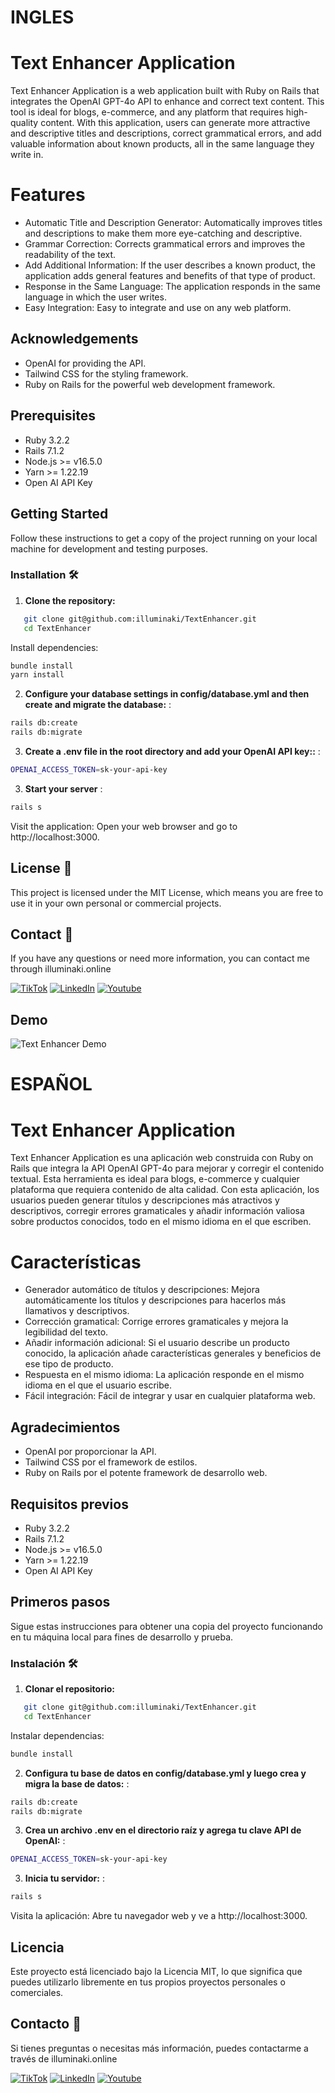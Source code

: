 # INGLES
# Text Enhancer Application

Text Enhancer Application is a web application built with Ruby on Rails that integrates the OpenAI GPT-4o API to enhance and correct text content. This tool is ideal for blogs, e-commerce, and any platform that requires high-quality content. With this application, users can generate more attractive and descriptive titles and descriptions, correct grammatical errors, and add valuable information about known products, all in the same language they write in.

# Features
- Automatic Title and Description Generator:
   Automatically improves titles and descriptions to make them more eye-catching and descriptive.
- Grammar Correction:
   Corrects grammatical errors and improves the readability of the text.
- Add Additional Information:
   If the user describes a known product, the application adds general features and benefits of that type of product.
- Response in the Same Language:
   The application responds in the same language in which the user writes.
- Easy Integration:
   Easy to integrate and use on any web platform.

## Acknowledgements
- OpenAI for providing the API.
- Tailwind CSS for the styling framework.
- Ruby on Rails for the powerful web development framework.

## Prerequisites

- Ruby 3.2.2
- Rails 7.1.2
- Node.js >= v16.5.0
- Yarn >= 1.22.19
- Open AI API Key


## Getting Started

Follow these instructions to get a copy of the project running on your local machine for development and testing purposes.

### Installation 🛠️

1. **Clone the repository:**

```bash
   git clone git@github.com:illuminaki/TextEnhancer.git
   cd TextEnhancer
```
Install dependencies:
```bash
bundle install
yarn install
```
2. **Configure your database settings in config/database.yml and then create and migrate the database:** :

```bash
rails db:create
rails db:migrate
```
3. **Create a .env file in the root directory and add your OpenAI API key::** :

```bash
OPENAI_ACCESS_TOKEN=sk-your-api-key
```

3. **Start your server** :
```bash
rails s
```
Visit the application:
Open your web browser and go to http://localhost:3000.

## License 📄
This project is licensed under the MIT License, which means you are free to use it in your own personal or commercial projects.

## Contact 📧
If you have any questions or need more information, you can contact me through illuminaki.online

[![TikTok](https://res.cloudinary.com/dpyf60gb8/image/upload/v1715907985/TIKTOK-LOGO_lqkwxd.png)](https://www.tiktok.com/@el_illuminaki)
[![LinkedIn](https://res.cloudinary.com/dpyf60gb8/image/upload/v1715907985/linkedin-logo_adccgl.png)](https://www.linkedin.com/in/sebastian-agudelo-alvarez-868901134/)
[![Youtube](https://res.cloudinary.com/dpyf60gb8/image/upload/v1715907985/youtube-logo_c0slf3.png)](https://www.youtube.com/channel/UCIrB6-JyJumGRRTyJW4gxtA)


## Demo

![Text Enhancer Demo](https://res.cloudinary.com/dpyf60gb8/image/upload/v1715894292/tutorial-openAI_hja9hf.gif)

# ESPAÑOL

# Text Enhancer Application
Text Enhancer Application es una aplicación web construida con Ruby on Rails que integra la API OpenAI GPT-4o para mejorar y corregir el contenido textual. Esta herramienta es ideal para blogs, e-commerce y cualquier plataforma que requiera contenido de alta calidad. Con esta aplicación, los usuarios pueden generar títulos y descripciones más atractivos y descriptivos, corregir errores gramaticales y añadir información valiosa sobre productos conocidos, todo en el mismo idioma en el que escriben.

# Características
- Generador automático de títulos y descripciones: Mejora automáticamente los títulos y descripciones para hacerlos más llamativos y descriptivos.
- Corrección gramatical: Corrige errores gramaticales y mejora la legibilidad del texto.
- Añadir información adicional: Si el usuario describe un producto conocido, la aplicación añade características generales y beneficios de ese tipo de producto.
- Respuesta en el mismo idioma: La aplicación responde en el mismo idioma en el que el usuario escribe.
- Fácil integración: Fácil de integrar y usar en cualquier plataforma web.

## Agradecimientos
- OpenAI por proporcionar la API.
- Tailwind CSS por el framework de estilos.
- Ruby on Rails por el potente framework de desarrollo web.

## Requisitos previos

- Ruby 3.2.2
- Rails 7.1.2
- Node.js >= v16.5.0
- Yarn >= 1.22.19
- Open AI API Key


## Primeros pasos

Sigue estas instrucciones para obtener una copia del proyecto funcionando en tu máquina local para fines de desarrollo y prueba.

### Instalación 🛠️

1. **Clonar el repositorio:**

```bash
   git clone git@github.com:illuminaki/TextEnhancer.git
   cd TextEnhancer
```
Instalar dependencias:
```bash
bundle install
```
2. **Configura tu base de datos en config/database.yml y luego crea y migra la base de datos:** :

```bash
rails db:create
rails db:migrate
```
3. **Crea un archivo .env en el directorio raíz y agrega tu clave API de OpenAI:** :

```bash
OPENAI_ACCESS_TOKEN=sk-your-api-key
```

3. **Inicia tu servidor:** :
```bash
rails s
```
Visita la aplicación:
Abre tu navegador web y ve a http://localhost:3000.

## Licencia
Este proyecto está licenciado bajo la Licencia MIT, lo que significa que puedes utilizarlo libremente en tus propios proyectos personales o comerciales.

## Contacto 📧
Si tienes preguntas o necesitas más información, puedes contactarme a través de illuminaki.online

[![TikTok](https://res.cloudinary.com/dpyf60gb8/image/upload/v1715907985/TIKTOK-LOGO_lqkwxd.png)](https://www.tiktok.com/@el_illuminaki)
[![LinkedIn](https://res.cloudinary.com/dpyf60gb8/image/upload/v1715907985/linkedin-logo_adccgl.png)](https://www.linkedin.com/in/sebastian-agudelo-alvarez-868901134/)
[![Youtube](https://res.cloudinary.com/dpyf60gb8/image/upload/v1715907985/youtube-logo_c0slf3.png)](https://www.youtube.com/channel/UCIrB6-JyJumGRRTyJW4gxtA)
